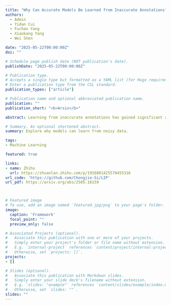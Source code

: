 ```yaml
---
title: "Why Can Accurate Models Be Learned from Inaccurate Annotations?"
authors:
  - Admin
  - Yidan Cui
  - Fuchao Yang
  - Xiaokang Yang
  - Wei Shen

date: "2025-05-22T00:00:00Z"
doi: ""

# Schedule page publish date (NOT publication's date).
publishDate: "2025-05-22T00:00:00Z"

# Publication type.
# Accepts a single type but formatted as a YAML list (for Hugo requirements).
# Enter a publication type from the CSL standard.
publication_types: ["article"]

# Publication name and optional abbreviated publication name.
publication: ""
publication_short: "<b>Arxiv</b>"

abstract: Learning from inaccurate annotations has gained significant attention due to the high cost of precise labeling. However, despite the presence of erroneous labels, models trained on noisy data often retain the ability to make accurate predictions. This intriguing phenomenon raises a fundamental yet largely unexplored question why models can still extract correct label information from inaccurate annotations remains unexplored. In this paper, we conduct a comprehensive investigation into this issue. By analyzing weight matrices from both empirical and theoretical perspectives, we find that label inaccuracy primarily accumulates noise in lower singular components and subtly perturbs the principal subspace. Within a certain range, the principal subspaces of weights trained on inaccurate labels remain largely aligned with those learned from clean labels, preserving essential task-relevant information. We formally prove that the angles of principal subspaces exhibit minimal deviation under moderate label inaccuracy, explaining why models can still generalize effectively. Building on these insights, we propose LIP, a lightweight plug-in designed to help classifiers retain principal subspace information while mitigating noise induced by label inaccuracy. Extensive experiments on tasks with various inaccuracy conditions demonstrate that LIP consistently enhances the performance of existing algorithms. We hope our findings can offer valuable theoretical and practical insights to understand of model robustness under inaccurate supervision.

# Summary. An optional shortened abstract.
summary: Explore why models can learn from noisy data.

tags:
- Machine Learning

featured: true

links:
- name: Zhihu
  url: https://zhuanlan.zhihu.com/p/1916081425578455316
url_code: 'https://github.com/Chongjie-Si/LIP'
url_pdf: https://arxiv.org/abs/2505.16159



# Featured image
# To use, add an image named `featured.jpg/png` to your page's folder. 
image:
  caption: 'Framework'
  focal_point: ""
  preview_only: false

# Associated Projects (optional).
#   Associate this publication with one or more of your projects.
#   Simply enter your project's folder or file name without extension.
#   E.g. `internal-project` references `content/project/internal-project/index.md`.
#   Otherwise, set `projects: []`.
projects:
- []

# Slides (optional).
#   Associate this publication with Markdown slides.
#   Simply enter your slide deck's filename without extension.
#   E.g. `slides: "example"` references `content/slides/example/index.md`.
#   Otherwise, set `slides: ""`.
slides: ""
---
```

